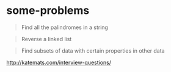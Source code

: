 # some-problems

> Find all the palindromes in a string

> Reverse a linked list

> Find subsets of data with certain properties in other data




http://katemats.com/interview-questions/

